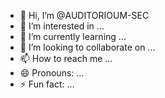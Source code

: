 - 👋 Hi, I’m @AUDITORIOUM-SEC
- 👀 I’m interested in ...
- 🌱 I’m currently learning ...
- 💞️ I’m looking to collaborate on ...
- 📫 How to reach me ...
- 😄 Pronouns: ...
- ⚡ Fun fact: ...

<!---
AUDITORIOUM-SEC/AUDITORIOUM-SEC is a ✨ special ✨ repository because its `README.md` (this file) appears on your GitHub profile.
You can click the Preview link to take a look at your changes.
--->
